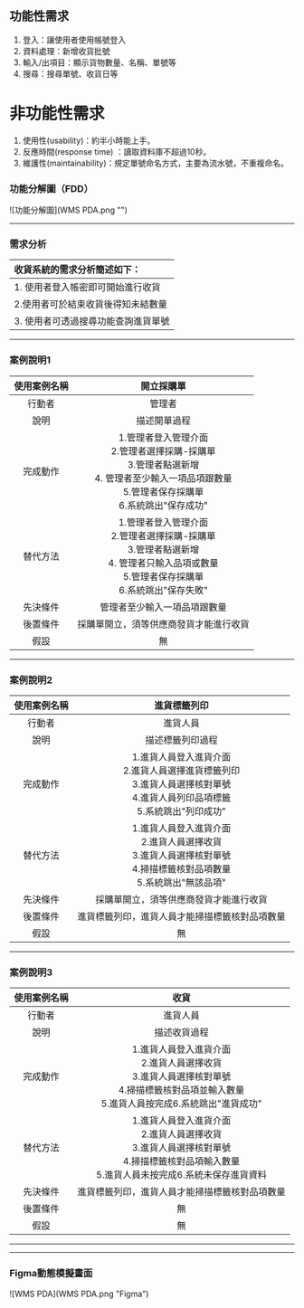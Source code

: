 ## 功能性需求
1. 登入：讓使用者使用帳號登入
2. 資料處理：新增收貨批號
3. 輸入/出項目：顯示貨物數量、名稱、單號等
4. 搜尋：搜尋單號、收貨日等

# 非功能性需求
1. 使用性(usability)：約半小時能上手。
2. 反應時間(response time) ：讀取資料庫不超過10秒。 
3. 維護性(maintainability)：規定單號命名方式，主要為流水號，不重複命名。

### 功能分解圖（FDD）
![功能分解圖](WMS PDA.png "")

---

### 需求分析

|收貨系統的需求分析簡述如下：|
|:----------------------------|
|1. 使用者登入帳密即可開始進行收貨|
|2.使用者可於結束收貨後得知未結數量|
|3. 使用者可透過搜尋功能查詢進貨單號|

---
### 案例說明1
| 使用案例名稱 | 開立採購單 | 
|:-------:|:-------:|
| 行動者 | 管理者|  
| 說明  | 描述開單過程 |
| 完成動作 | 1.管理者登入管理介面 <br>2.管理者選擇採購-採購單<br>3.管理者點選新增<br>4. 管理者至少輸入一項品項跟數量<br>5.管理者保存採購單<br>6.系統跳出"保存成功"|
| 替代方法 | 1.管理者登入管理介面 <br>2.管理者選擇採購-採購單<br>3.管理者點選新增<br>4. 管理者只輸入品項或數量<br>5.管理者保存採購單<br>6.系統跳出"保存失敗" |
| 先決條件 | 管理者至少輸入一項品項跟數量 | 
| 後置條件 | 採購單開立，須等供應商發貨才能進行收貨 | 
| 假設 | 無 |

---
### 案例說明2
| 使用案例名稱 |進貨標籤列印 | 
|:-------:|:-------:|
| 行動者 | 進貨人員|  
| 說明  | 描述標籤列印過程 |
| 完成動作 | 1.進貨人員登入進貨介面 <br>2.進貨人員選擇進貨標籤列印<br>3.進貨人員選擇核對單號<br>4.進貨人員列印品項標籤<br>5.系統跳出"列印成功"|
| 替代方法| 1.進貨人員登入進貨介面 <br>2.進貨人員選擇收貨<br>3.進貨人員選擇核對單號<br>4.掃描標籤核對品項數量<br>5.系統跳出"無該品項"|
| 先決條件 | 採購單開立，須等供應商發貨才能進行收貨 | 
| 後置條件 | 進貨標籤列印，進貨人員才能掃描標籤核對品項數量 | 
| 假設 | 無 |

---
### 案例說明3
| 使用案例名稱 |收貨 | 
|:-------:|:-------:|
| 行動者 | 進貨人員|  
| 說明  | 描述收貨過程 |
| 完成動作 | 1.進貨人員登入進貨介面 <br>2.進貨人員選擇收貨<br>3.進貨人員選擇核對單號<br>4.掃描標籤核對品項並輸入數量<br>5.進貨人員按完成6.系統跳出"進貨成功"|
| 替代方法| 1.進貨人員登入進貨介面 <br>2.進貨人員選擇收貨<br>3.進貨人員選擇核對單號<br>4.掃描標籤核對品項輸入數量<br>5.進貨人員未按完成6.系統未保存進貨資料|
| 先決條件 | 進貨標籤列印，進貨人員才能掃描標籤核對品項數量  | 
| 後置條件 |無 | 
| 假設 | 無 |

---
---

### Figma動態模擬畫面
![WMS PDA](WMS PDA.png "Figma")
